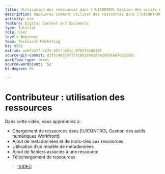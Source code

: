```yaml
---
title: Utilisation des ressources dans [!UICONTROL Gestion des actifs numériques Workfront]
description: Découvrez comment utiliser des ressources dans [!UICONTROL Gestion des actifs numériques Workfront].
activity: use
feature: Digital Content and Documents
type: Tutorial
role: User
level: Beginner
team: Technical Marketing
kt: 8995
exl-id: ae0f3a7f-ca79-451f-851c-6792f44d218f
source-git-commit: d1f5c4a558f737cb8188e209a16b91b67d32285c
workflow-type: tm+mt
source-wordcount: '52'
ht-degree: 0%

---
```


# Contributeur : utilisation des ressources

Dans cette vidéo, vous apprendrez à :

* Chargement de ressources dans [!UICONTROL Gestion des actifs numériques Workfront]
* Ajout de métadonnées et de mots-clés aux ressources
* Utilisation d’un modèle de métadonnées
* Ajout de fichiers associés à une ressource
* Téléchargement de ressources

>[!VIDEO](https://video.tv.adobe.com/v/335255/?quality=12)
